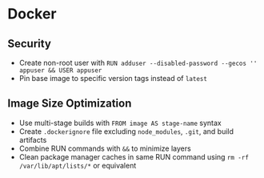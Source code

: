 # Docker

## Security
- Create non-root user with `RUN adduser --disabled-password --gecos '' appuser && USER appuser`
- Pin base image to specific version tags instead of `latest`

## Image Size Optimization
- Use multi-stage builds with `FROM image AS stage-name` syntax
- Create `.dockerignore` file excluding `node_modules`, `.git`, and build artifacts
- Combine RUN commands with `&&` to minimize layers
- Clean package manager caches in same RUN command using `rm -rf /var/lib/apt/lists/*` or equivalent
